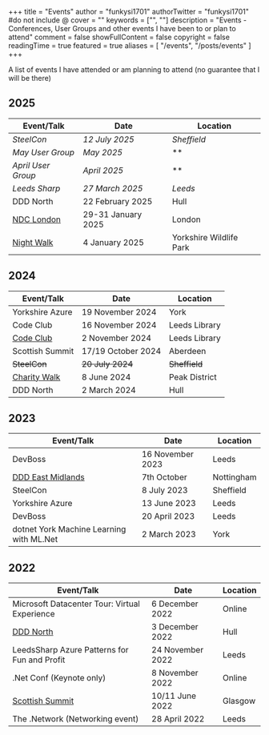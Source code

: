 +++
title = "Events"
author = "funkysi1701"
authorTwitter = "funkysi1701" #do not include @
cover = ""
keywords = ["", ""]
description = "Events - Conferences, User Groups and other events I have been to or plan to attend"
comment = false
showFullContent = false
copyright = false
readingTime = true
featured = true
aliases = [
    "/events",
    "/posts/events"
]
+++

A list of events I have attended or am planning to attend (no guarantee that I will be there)

## 2025

| Event/Talk | Date | Location |
| --- | --- | --- |
| *SteelCon*  | *12 July 2025*     | *Sheffield* |
| *May User Group*  | *May 2025*     | ** |
| *April User Group*  | *April 2025*     | ** |
| *Leeds Sharp*  | *27 March 2025*     | *Leeds* |
| DDD North | 22 February 2025 | Hull      |
| [NDC London](https://www.funkysi1701.com/posts/2025/volunteering-at-ndc/)  | 29-31 January 2025 | London      |
| [Night Walk](https://runforwildlife.com/run-for-wildlife-night-5k) | 4 January 2025 | Yorkshire Wildlife Park |

## 2024

| Event/Talk | Date | Location |
| --- | --- | --- |
| Yorkshire Azure | 19 November 2024 | York |
| Code Club | 16 November 2024 | Leeds Library |
| [Code Club](/posts/2024/codeclub) | 2 November 2024 | Leeds Library |
| Scottish Summit | 17/19 October 2024 | Aberdeen |
| ~~SteelCon~~ | ~~20 July 2024~~ | ~~Sheffield~~ |
| [Charity Walk](/charity-hike) | 8 June 2024 | Peak District |
| DDD North | 2 March 2024 | Hull |

## 2023

| Event/Talk | Date | Location |
| --- | --- | --- |
| DevBoss | 16 November 2023 | Leeds |
| [DDD East Midlands](/posts/2023/ddd-east-midlands) | 7th October | Nottingham |
| SteelCon | 8 July 2023 | Sheffield |
| Yorkshire Azure | 13 June 2023 | Leeds |
| DevBoss | 20 April 2023 | Leeds |
| dotnet York Machine Learning with ML.Net | 2 March 2023 | York |

## 2022

| Event/Talk | Date | Location |
| --- | --- | --- |
| Microsoft Datacenter Tour: Virtual Experience | 6 December 2022   | Online |
| [DDD North](/posts/2022/ddd-north)            | 3 December 2022 | Hull |
| LeedsSharp Azure Patterns for Fun and Profit | 24 November 2022 | Leeds |
| .Net Conf (Keynote only) | 8 November 2022 | Online |
| [Scottish Summit](/posts/2022/scottishsummit/) | 10/11 June 2022 | Glasgow |
| The .Network (Networking event) | 28 April 2022 | Leeds |
